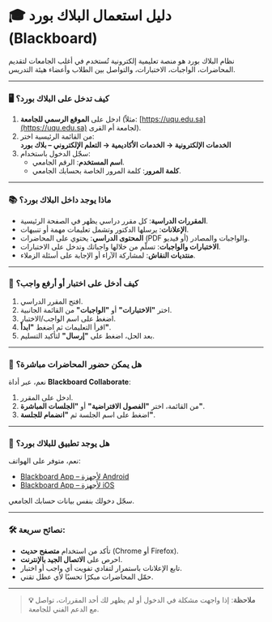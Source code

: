 
# 🎓 دليل استعمال البلاك بورد (Blackboard)

نظام البلاك بورد هو منصة تعليمية إلكترونية تُستخدم في أغلب الجامعات لتقديم المحاضرات، الواجبات، الاختبارات، والتواصل بين الطلاب وأعضاء هيئة التدريس.

---

### 🖥️ كيف تدخل على البلاك بورد؟

1. ادخل على **الموقع الرسمي للجامعة** (مثلاً: [https://uqu.edu.sa](https://uqu.edu.sa) لجامعة أم القرى).
2. من القائمة الرئيسية اختر:  
   **الخدمات الإلكترونية → الخدمات الأكاديمية → التعلم الإلكتروني – بلاك بورد**  
3. سجّل الدخول باستخدام:
   - **اسم المستخدم**: الرقم الجامعي.
   - **كلمة المرور**: كلمة المرور الخاصة بحسابك الجامعي.

---

### 📚 ماذا يوجد داخل البلاك بورد؟

- **المقررات الدراسية**: كل مقرر دراسي يظهر في الصفحة الرئيسية.
- **الإعلانات**: يرسلها الدكتور وتشمل تعليمات مهمة أو تنبيهات.
- **المحتوى الدراسي**: يحتوي على المحاضرات (PDF أو فيديو) والواجبات والمصادر.
- **الاختبارات والواجبات**: تسلّم من خلالها واجباتك وتدخل على الاختبارات.
- **منتديات النقاش**: لمشاركة الآراء أو الإجابة على أسئلة الزملاء.

---

### 🧪 كيف أدخل على اختبار أو أرفع واجب؟

1. افتح المقرر الدراسي.
2. اختر **"الاختبارات"** أو **"الواجبات"** من القائمة الجانبية.
3. اضغط على اسم الواجب/الاختبار.
4. اقرأ التعليمات ثم اضغط **"ابدأ"**.
5. بعد الحل، اضغط على **"إرسال"** لتأكيد التسليم.

---

### 🎥 هل يمكن حضور المحاضرات مباشرة؟

نعم، عبر أداة **Blackboard Collaborate**:
1. ادخل على المقرر.
2. من القائمة، اختر **"الفصول الافتراضية"** أو **"الجلسات المباشرة"**.
3. اضغط على اسم الجلسة ثم **"انضمام للجلسة"**.

---

### 📱 هل يوجد تطبيق للبلاك بورد؟

نعم، متوفر على الهواتف:

- [Blackboard App – لأجهزة Android](https://play.google.com/store/apps/details?id=com.blackboard.android.bbstudent)
- [Blackboard App – لأجهزة iOS](https://apps.apple.com/app/blackboard/id950424861)

سجّل دخولك بنفس بيانات حسابك الجامعي.

---

### 🛠️ نصائح سريعة:

- تأكد من استخدام **متصفح حديث** (Chrome أو Firefox).
- احرص على **الاتصال الجيد بالإنترنت**.
- تابع الإعلانات باستمرار لتفادي تفويت أي واجب أو اختبار.
- حمّل المحاضرات مبكرًا تحسبًا لأي عطل تقني.

---

> **💡 ملاحظة**: إذا واجهت مشكلة في الدخول أو لم يظهر لك أحد المقررات، تواصل مع الدعم الفني للجامعة.

